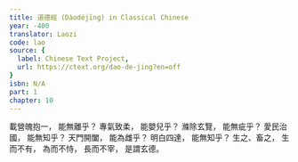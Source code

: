 ```yaml
---
title: 道德經 (Dàodéjīng) in Classical Chinese
year: -400
translator: Laozi
code: lao
source: {
  label: Chinese Text Project,
  url: https://ctext.org/dao-de-jing?en=off
}
isbn: N/A
part: 1
chapter: 10
---
```

載營魄抱一，
能無離乎？
專氣致柔，
能嬰兒乎？
滌除玄覽，
能無疵乎？
愛民治國，
能無知乎？
天門開闔，
能為雌乎？
明白四達，
能無知乎？
生之、畜之，
生而不有，
為而不恃，
長而不宰，
是謂玄德。